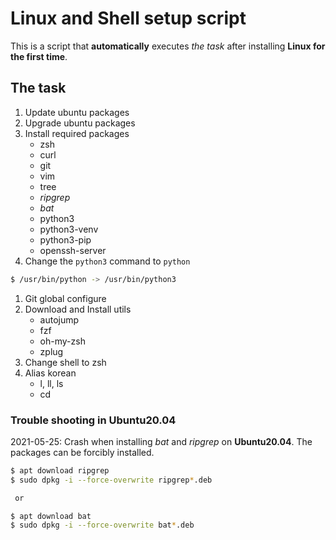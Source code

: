 # Linux and Shell setup script

This is a script that **automatically** executes *the task* after installing **Linux for the first time**.

## The task
1. Update ubuntu packages
1. Upgrade ubuntu packages
1. Install required packages
    * zsh
    * curl
    * git
    * vim
    * tree
    * *ripgrep*
    * *bat*
    * python3
    * python3-venv
    * python3-pip
    * openssh-server
1. Change the `python3` command to `python`
```bash
$ /usr/bin/python -> /usr/bin/python3
```
1. Git global configure
1. Download and Install utils
    * autojump
    * fzf
    * oh-my-zsh
    * zplug
1. Change shell to zsh
1. Alias korean
    * l, ll, ls
    * cd

### Trouble shooting in Ubuntu20.04

2021-05-25: 
 Crash when installing *bat* and *ripgrep* on **Ubuntu20.04**. The packages can be forcibly installed.

```bash
$ apt download ripgrep
$ sudo dpkg -i --force-overwrite ripgrep*.deb

 or

$ apt download bat
$ sudo dpkg -i --force-overwrite bat*.deb
```
